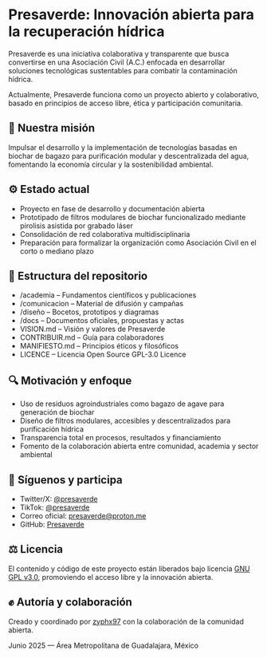 # Presaverde: Innovación abierta para la recuperación hídrica

Presaverde es una iniciativa colaborativa y transparente que busca convertirse en una Asociación Civil (A.C.) enfocada en desarrollar soluciones tecnológicas sustentables para combatir la contaminación hídrica. 

Actualmente, Presaverde funciona como un proyecto abierto y colaborativo, basado en principios de acceso libre, ética y participación comunitaria.

## 📘 Nuestra misión

Impulsar el desarrollo y la implementación de tecnologías basadas en biochar de bagazo para purificación modular y descentralizada del agua, fomentando la economía circular y la sostenibilidad ambiental.

## ⚙️ Estado actual

- Proyecto en fase de desarrollo y documentación abierta
- Prototipado de filtros modulares de biochar funcionalizado mediante pirolisis asistida por grabado láser
- Consolidación de red colaborativa multidisciplinaria
- Preparación para formalizar la organización como Asociación Civil en el corto o mediano plazo

## 📂 Estructura del repositorio

- /academia – Fundamentos científicos y publicaciones
- /comunicacion – Material de difusión y campañas
- /diseño – Bocetos, prototipos y diagramas
- /docs – Documentos oficiales, propuestas y actas
- VISION.md – Visión y valores de Presaverde
- CONTRIBUIR.md – Guía para colaboradores
- MANIFIESTO.md – Principios éticos y filosóficos
- LICENCE – Licencia Open Source GPL-3.0 Licence

## 🔍 Motivación y enfoque

- Uso de residuos agroindustriales como bagazo de agave para generación de biochar
- Diseño de filtros modulares, accesibles y descentralizados para purificación hídrica
- Transparencia total en procesos, resultados y financiamiento
- Fomento de la colaboración abierta entre comunidad, academia y sector ambiental

## 📱 Síguenos y participa

- Twitter/X: [@presaverde](https://x.com/presaverde)  
- TikTok: [@presaverde](https://www.tiktok.com/@presaverde)  
- Correo oficial: presaverde@proton.me  
- GitHub: [Presaverde](https://github.com/presaverde)


## ⚖️ Licencia

El contenido y código de este proyecto están liberados bajo licencia [GNU GPL v3.0](./LICENSE), promoviendo el acceso libre y la innovación abierta.

## ✊ Autoría y colaboración

Creado y coordinado por [zyphx97](https://github.com/zyphx97) con la colaboración de la comunidad abierta.

Junio 2025 — Área Metropolitana de Guadalajara, México